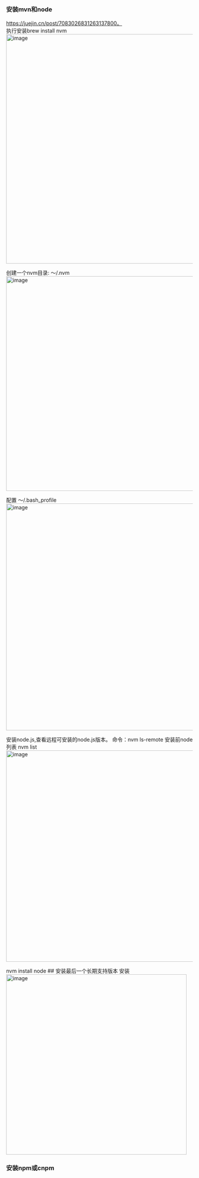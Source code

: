 
### 安装mvn和node
https://juejin.cn/post/7083026831263137800。   
执行安装brew install nvm
<img width="620" alt="image" src="https://github.com/user-attachments/assets/3360f3e8-6767-41ad-a67c-649cb537cbbf" />


创建一个nvm目录:  ～/.nvm
<img width="580" alt="image" src="https://github.com/user-attachments/assets/264c0dab-ff75-4cea-b429-5bea67b74c13" />

配置 ～/.bash_profile
<img width="613" alt="image" src="https://github.com/user-attachments/assets/bf317e90-f283-4c17-bd91-fa88c973baf3" />


安装node.js,查看远程可安装的node.js版本。 命令：nvm ls-remote
安装前node列表 nvm list
<img width="571" alt="image" src="https://github.com/user-attachments/assets/9b081e68-2348-4f31-9fc3-475c2a0335a9" />

nvm install node     ## 安装最后一个长期支持版本
安装
<img width="487" alt="image" src="https://github.com/user-attachments/assets/b1ef47d1-989a-4418-964c-423122b64edb" />


### 安装npm或cnpm



